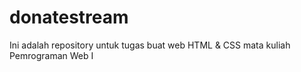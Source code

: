 # donatestream
Ini adalah repository untuk tugas buat web HTML &amp; CSS mata kuliah Pemrograman Web I
